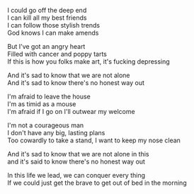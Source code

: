 I could go off the deep end  
I can kill all my best friends  
I can follow those stylish trends  
God knows I can make amends

But I've got an angry heart  
Filled with cancer and poppy tarts  
If this is how you folks make art, it's fucking depressing

And it's sad to know that we are not alone  
And it's sad to know there's no honest way out

I'm afraid to leave the house  
I'm as timid as a mouse  
I'm afraid if I go on I'll outwear my welcome

I'm not a courageous man  
I don't have any big, lasting plans  
Too cowardly to take a stand, I want to keep my nose clean

And it's sad to know that we are not alone in this  
and it's said to know there's no honest way out

In this life we lead, we can conquer every thing  
If we could just get the brave to get out of bed in the morning
